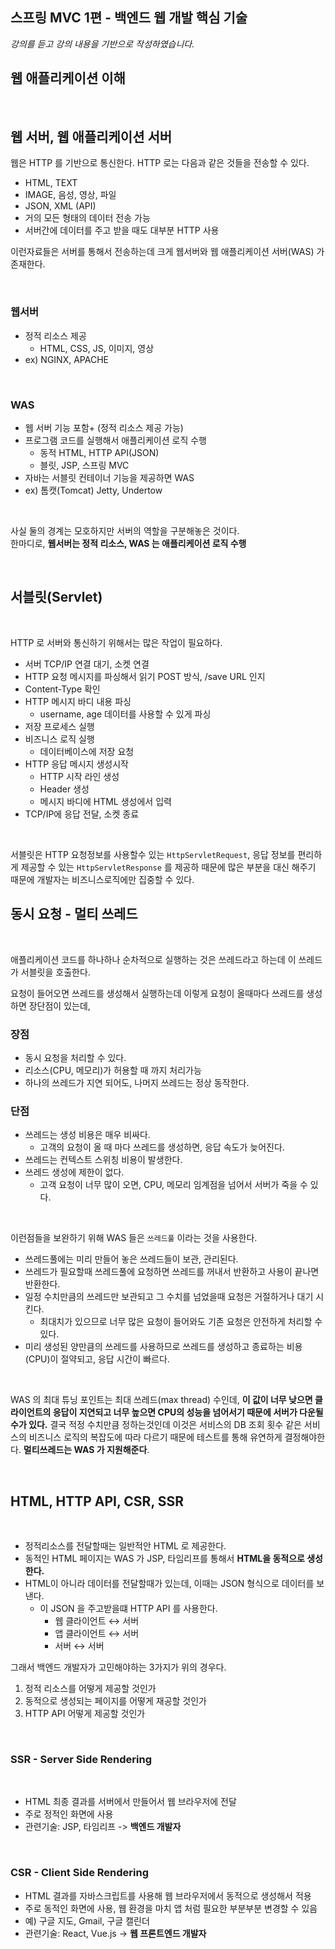## 스프링 MVC 1편 - 백엔드 웹 개발 핵심 기술
_강의를 듣고 강의 내용을 기반으로 작성하였습니다._

## 웹 애플리케이션 이해

<br>

## 웹 서버, 웹 애플리케이션 서버

웹은 HTTP 를 기반으로 통신한다. HTTP 로는 다음과 같은 것들을 전송할 수 있다.  

- HTML, TEXT
- IMAGE, 음성, 영상, 파일
- JSON, XML (API)
- 거의 모든 형태의 데이터 전송 가능 
- 서버간에 데이터를 주고 받을 때도 대부분 HTTP 사용


이런자료들은 서버를 통해서 전송하는데 크게 웹서버와 웹 애플리케이션 서버(WAS) 가 존재한다.

<br>

### 웹서버
- 정적 리소스 제공
    - HTML, CSS, JS, 이미지, 영상
- ex) NGINX, APACHE

<br>

### WAS 
- 웹 서버 기능 포함+ (정적 리소스 제공 가능)
- 프로그램 코드를 실행해서 애플리케이션 로직 수행
    - 동적 HTML, HTTP API(JSON)
    - 블릿, JSP, 스프링 MVC
- 자바는 서블릿 컨테이너 기능을 제공하면 WAS
- ex) 톰캣(Tomcat) Jetty, Undertow

<br>

사실 둘의 경계는 모호하지만 서버의 역할을 구분해놓은 것이다.   
한마디로, **웹서버는 정적 리소스, WAS 는 애플리케이션 로직 수행**


<br>

## 서블릿(Servlet)

<br>

HTTP 로 서버와 통신하기 위해서는 많은 작업이 필요하다. 

- 서버 TCP/IP 연결 대기, 소켓 연결 
- HTTP 요청 메시지를 파싱해서 읽기 POST 방식, /save URL 인지 
- Content-Type 확인
- HTTP 메시지 바디 내용 파싱
  - username, age 데이터를 사용할 수 있게 파싱
- 저장 프로세스 실행
- 비즈니스 로직 실행
  - 데이터베이스에 저장 요청
- HTTP 응답 메시지 생성시작
  - HTTP 시작 라인 생성
  - Header 생성
  - 메시지 바디에 HTML 생성에서 입력
- TCP/IP에 응답 전달, 소켓 종료

<br>

서블릿은 HTTP 요청정보를 사용할수 있는 `HttpServletRequest`, 응답 정보를 편리하게 제공할 수 있는 `HttpServletResponse`
를 제공하 때문에 많은 부분을 대신 해주기 때문에 개발자는 비즈니스로직에만 집중할 수 있다.


## 동시 요청 - 멀티 쓰레드

<br>

애플리케이션 코드를 하나하나 순차적으로 실행하는 것은 쓰레드라고 하는데 이 쓰레드가 서블릿을 호출한다. 

요청이 들어오면 쓰레드를 생성해서 실행하는데 이렇게 요청이 올때마다 쓰레드를 생성하면 장단점이 있는데,

### 장점
- 동시 요청을 처리할 수 있다.
- 리소스(CPU, 메모리)가 허용할 때 까지 처리가능
- 하나의 쓰레드가 지연 되어도, 나머지 쓰레드는 정상 동작한다.


### 단점
- 쓰레드는 생성 비용은 매우 비싸다.
  - 고객의 요청이 올 때 마다 쓰레드를 생성하면, 응답 속도가 늦어진다.
- 쓰레드는 컨텍스트 스위칭 비용이 발생한다.
- 쓰레드 생성에 제한이 없다.
  - 고객 요청이 너무 많이 오면, CPU, 메모리 임계점을 넘어서 서버가 죽을 수 있다.
  
<br>

이런점들을 보완하기 위해 WAS 들은 `쓰레드풀` 이라는 것을 사용한다.
- 쓰레드풀에는 미리 만들어 놓은 쓰레드들이 보관, 관리된다.
- 쓰레드가 필요할때 쓰레드풀에 요청하면 쓰레드를 꺼내서 반환하고 사용이 끝나면 반환한다.
- 일정 수치만큼의 쓰레드만 보관되고 그 수치를 넘었을때 요청은 거절하거나 대기 시킨다.
  - 최대치가 있으므로 너무 많은 요청이 들어와도 기존 요청은 안전하게 처리할 수 있다.
- 미리 생성된 양만큼의 쓰레드를 사용하므로 쓰레드를 생성하고 종료하는 비용(CPU)이 절약되고, 응답 시간이 빠르다.

<br>

WAS 의 최대 튜닝 포인트는 최대 쓰레드(max thread) 수인데, **이 값이 너무 낮으면 클라이언트의 응답이 지연되고 너무 높으면 CPU의 성능을 넘어서기 때문에 
서버가 다운될수가 있다.** 결국 적정 수치만큼 정하는것인데 이것은 서비스의 DB 조회 횟수 같은 서비스의 비즈니스 로직의 복잡도에 따라 다르기 때문에 테스트를 통해 
유연하게 결정해야한다. **멀티쓰레드는 WAS 가 지원해준다**.

<br>

## HTML, HTTP API, CSR, SSR

<br>

- 정적리소스를 전달할때는 일반적안 HTML 로 제공한다.   
- 동적인 HTML 페이지는 WAS 가 JSP, 타임리프를 통해서 **HTML을 동적으로 생성한다.**  
- HTML이 아니라 데이터를 전달할때가 있는데, 이때는 JSON 형식으로 데이터를 보낸다.
  - 이 JSON 을 주고받을떄 HTTP API 를 사용한다.
    - 웹 클라이언트 ↔️ 서버
    - 앱 클라이언트 ↔️ 서버
    - 서버 ↔️ 서버
  
그래서 백엔드 개발자가 고민해야하는 3가지가 위의 경우다.


1. 정적 리소스를 어떻게 제공할 것인가
2. 동적으로 생성되는 페이지를 어떻게 재공할 것인가
3. HTTP API 어떻게 제공할 것인가

<br>

### SSR - Server Side Rendering

<br>

- HTML 최종 결과를 서버에서 만들어서 웹 브라우저에 전달
- 주로 정적인 화면에 사용
- 관련기술: JSP, 타임리프 -> **백엔드 개발자**


<br>

### CSR - Client Side Rendering
- HTML 결과를 자바스크립트를 사용해 웹 브라우저에서 동적으로 생성해서 적용 
- 주로 동적인 화면에 사용, 웹 환경을 마치 앱 처럼 필요한 부분부분 변경할 수 있음 
- 예) 구글 지도, Gmail, 구글 캘린더
- 관련기술: React, Vue.js -> **웹 프론트엔드 개발자**



<br><br>
